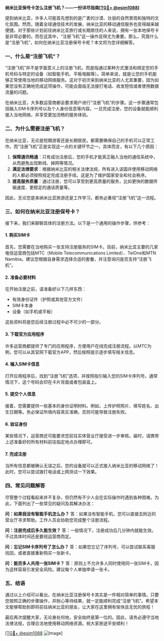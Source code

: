 **纳米比亚保号卡怎么注册飞机？——一份详尽指南[[TG💪+ @esim1088](https://t.me/s/esim1088)]**

提到纳米比亚，许多人可能首先想到的是广袤的沙漠、壮丽的自然景观和独特的文化氛围。然而，随着全球通信技术的发展，纳米比亚的移动通信服务也变得越来越便捷。对于那些计划前往纳米比亚旅行或长期居住的人来说，拥有一张本地保号卡是非常必要的。而在这其中，“注册飞机”这一操作显得尤为重要。那么，究竟什么是“注册飞机”，如何在纳米比亚注册保号卡呢？本文将为您详细解答。

### 一、什么是“注册飞机”？

“注册飞机”并不是字面意义上的注册飞机，而是指通过某种方式激活和绑定您的手机号码与特定的设备（如智能手机、平板电脑等）。简单来说，就是让您的手机能够正常使用当地的移动网络服务。这对于初次来到纳米比亚的人尤其重要，因为如果您没有正确地完成这项操作，可能会面临无法接打电话、收发短信或者使用数据流量的问题。

在纳米比亚，大多数运营商都会要求用户进行“注册飞机”的步骤。这一步骤通常包括输入SIM卡序列号以及个人身份信息等内容。一旦完成注册，您的设备就能顺利接入当地网络，并享受更加流畅的服务体验。

### 二、为什么需要注册飞机？

在纳米比亚，无论是短期游客还是长期居民，都需要确保自己的手机可以正常工作。而“注册飞机”正是实现这一点的关键环节之一。具体而言，有以下几个原因：

1. **保障通讯畅通**：只有成功注册后，您的手机才能真正融入当地的通信系统中，从而避免出现断线、掉网等情况。
2. **满足法律要求**：根据纳米比亚的相关法律法规，所有进入该国并使用移动网络的人都必须按照规定完成注册手续。这是为了维护国家安全和社会秩序。
3. **提高服务质量**：通过注册，您可以享受到更高质量的服务，比如更快的数据传输速度、更稳定的通话质量等。

因此，无论您是来纳米比亚旅游还是工作学习，都务必重视“注册飞机”这一流程。

### 三、如何在纳米比亚注册保号卡？

接下来，我们来聊聊具体的注册方法。以下是一个通用的操作步骤，供参考：

#### 1. 购买SIM卡

首先，您需要在当地购买一张支持注册服务的SIM卡。目前，纳米比亚主要的几家电信运营商包括MTC（Mobile Telecommunications Limited）、TelOne和MTN Namibia。建议您根据自身需求选择合适的套餐，并注意询问是否支持“注册飞机”。

#### 2. 准备必要材料

在开始注册之前，请准备好以下几样东西：
- 有效身份证件（护照或其他官方文件）
- SIM卡本身
- 设备（如手机或平板）

这些资料将是您后续注册过程中必不可少的一部分。

#### 3. 下载官方应用程序

许多运营商都提供了专门的应用程序，方便用户在线完成注册流程。以MTC为例，您可以从其官网下载官方APP，然后按照提示逐步填写相关信息。

#### 4. 输入SIM卡信息

打开应用程序后，找到“注册飞机”选项，并按照指引输入您的SIM卡序列号。通常情况下，这个号码会印在卡片背面或者包装盒上。

#### 5. 提交个人信息

接着，您需要提供一些基本的身份证明材料。例如，上传护照照片、填写姓名、出生日期等。务必保证所填内容真实准确，否则可能导致注册失败。

#### 6. 验证身份

某些情况下，运营商还可能要求您前往实体营业厅接受进一步审核。届时，请携带上述准备好的所有材料前往指定地点办理即可。

#### 7. 完成注册

当所有信息都被确认无误之后，您的设备就可以正式接入纳米比亚的移动网络了！此时，您可以尝试拨打电话或上网测试一下效果。

### 四、常见问题解答

尽管整个过程看起来并不复杂，但仍然有不少人会在实际操作时遇到各种困难。为此，下面列出了一些常见的疑问及其解决办法：

**问：如果我没有智能手机怎么办？**
答：如果没有智能手机，您可以直接去附近的营业厅寻求帮助。工作人员会协助您完成整个注册流程。

**问：注册完成后多久能生效？**
答：一般情况下，注册成功后几分钟内就能生效。不过具体时间还是要视运营商而定。

**问：忘记SIM卡序列号了怎么办？**
答：如果您忘记了序列号，可以尝试联系客服找回，或者直接重新购买一张新卡。

**问：能否多人共用一张SIM卡？**
答：原则上不允许多人同时使用同一张SIM卡，因为这样容易引发安全风险。建议每个人单独申请一张卡。

### 五、结语

通过以上介绍可以看出，在纳米比亚注册保号卡其实是一件相对简单的事情。只要您按照正确的步骤操作，并耐心等待结果，就一定能顺利完成“注册飞机”。希望本文能够帮助到即将前往纳米比亚的朋友，让大家在这里拥有愉快且无忧的旅程！

最后再次提醒大家，无论身处何地，安全始终是第一位的。因此，请务必遵守当地法律法规，合理合法地使用移动网络资源。祝大家旅途平安顺利！

[[TG💪+ @esim1088](https://t.me/s/esim1088) ![Image](https://i.postimg.cc/4NQfJmqS/Snipaste-2025-05-13-00-14-12.png)]